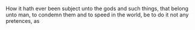 How it hath ever been subject unto the gods and such things, that belong unto man, to condemn them and to speed in the world, be to do it not any pretences, as
